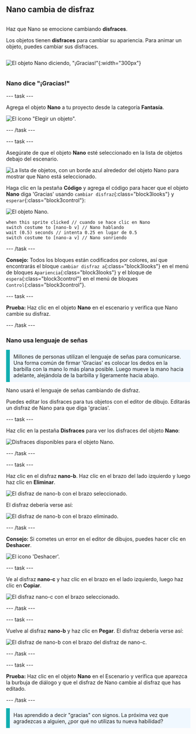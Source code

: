 ## Nano cambia de disfraz

<div style="display: flex; flex-wrap: wrap">
<div style="flex-basis: 200px; flex-grow: 1; margin-right: 15px;">

Haz que Nano se emocione cambiando **disfraces**.

Los objetos tienen **disfraces** para cambiar su apariencia. Para animar un objeto, puedes cambiar sus disfraces.

</div>
<div>

![El objeto Nano diciendo, "¡Gracias!"](images/nano-step2.png){:width="300px"}

</div>
</div>

### Nano dice "¡Gracias!"

--- task ---

Agrega el objeto **Nano** a tu proyecto desde la categoría **Fantasía**.

![El ícono "Elegir un objeto".](images/choose-sprite-menu.png)

--- /task ---

--- task ---

Asegúrate de que el objeto **Nano** esté seleccionado en la lista de objetos debajo del escenario.

![La lista de objetos, con un borde azul alrededor del objeto Nano para mostrar que Nano está seleccionado.](images/nano-selected.png)


Haga clic en la pestaña **Código** y agrega el código para hacer que el objeto **Nano** diga 'Gracias' usando `cambiar disfraz`{:class="block3looks"} y `esperar`{:class="block3control"}:

![El objeto Nano.](images/nano-sprite.png)

```blocks3
when this sprite clicked // cuando se hace clic en Nano
switch costume to [nano-b v] // Nano hablando
wait (0.5) seconds // intenta 0.25 en lugar de 0.5
switch costume to [nano-a v] // Nano sonriendo
```
--- /task ---

**Consejo:** Todos los bloques están codificados por colores, así que encontrarás el bloque `cambiar disfraz a`{:class="block3looks"} en el menú de bloques `Apariencia`{:class="block3looks"} y el bloque de `espera`{:class="block3control"} en el menú de bloques `Control`{:class="block3control"}.

--- task ---

**Prueba:** Haz clic en el objeto **Nano** en el escenario y verifica que Nano cambie su disfraz.

--- /task ---

### Nano usa lenguaje de señas

<p style="border-left: solid; border-width:10px; border-color: #0faeb0; background-color: aliceblue; padding: 10px;">Millones de personas utilizan el lenguaje de señas para comunicarse. Una forma común de firmar 'Gracias' es colocar los dedos en la barbilla con la mano lo más plana posible. Luego mueve la mano hacia adelante, alejándola de la barbilla y ligeramente hacia abajo. 
</p>

<!--- Add a video of someone signing --->

Nano usará el lenguaje de señas cambiando de disfraz.

Puedes editar los disfraces para tus objetos con el editor de dibujo. Editarás un disfraz de Nano para que diga 'gracias'.

--- task ---

Haz clic en la pestaña **Disfraces** para ver los disfraces del objeto **Nano**:

![Disfraces disponibles para el objeto Nano.](images/nano-costumes.png)

--- /task ---

--- task ---

Haz clic en el disfraz **nano-b**. Haz clic en el brazo del lado izquierdo y luego haz clic en **Eliminar**.

![El disfraz de nano-b con el brazo seleccionado.](images/nano-arm-selected.png)

El disfraz debería verse así:

![El disfraz de nano-b con el brazo eliminado.](images/nano-arm-deleted.png)

--- /task ---

**Consejo:** Si cometes un error en el editor de dibujos, puedes hacer clic en **Deshacer**.

![El icono 'Deshacer'.](images/nano-undo.png)

--- task ---

Ve al disfraz **nano-c** y haz clic en el brazo en el lado izquierdo, luego haz clic en **Copiar**.

![El disfraz nano-c con el brazo seleccionado.](images/nano-c-arm-selected.png)

--- /task ---

--- task ---

Vuelve al disfraz **nano-b** y haz clic en **Pegar**. El disfraz debería verse así:

![El disfraz de nano-b con el brazo del disfraz de nano-c.](images/nano-b-new-arm.png)

--- /task ---

--- task ---

**Prueba:** Haz clic en el objeto **Nano** en el Escenario y verifica que aparezca la burbuja de diálogo y que el disfraz de Nano cambie al disfraz que has editado.

--- /task ---

<p style="border-left: solid; border-width:10px; border-color: #0faeb0; background-color: aliceblue; padding: 10px;">Has aprendido a decir "gracias" con signos. La próxima vez que agradezcas a alguien, ¿por qué no utilizas tu nueva habilidad?
</p>

